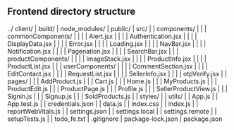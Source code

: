 ## Frontend directory structure

../
client/
| build/
| node_modules/
| public/
| src/
| | components/
| | | commonComponents/
| | | | Alert.jsx
| | | | Authentication.jsx
| | | | DisplayData.jsx
| | | | Error.jsx
| | | | Loading.jsx
| | | | NavBar.jsx
| | | | Notification.jsx
| | | | Pagenation.jsx
| | | | SearchBar.jsx
| | | productComponents/
| | | | ImageStack.jsx
| | | | ProductInfo.jsx
| | | | ProductList.jsx
| | | userComponents/
| | | | CommentSection.jsx
| | | | EditContact.jsx
| | | | RequestList.jsx
| | | | SellerInfo.jsx
| | | | otpVerify.jsx
| | pages/
| | | AddProduct.js
| | | Cart.js
| | | Home.js
| | | MyProducts.js
| | | ProductEdit.js
| | | ProductPage.js
| | | Profile.js
| | | SellerProductView.js
| | | Signin.js
| | | Signup.js
| | | SoldProducts.js
| | styles/
| | utils/
| | App.js
| | App.test.js
| | credentials.json
| | data.js
| | index.css
| | index.js
| | reportWebVitals.js
| | settings.json
| | settings.local
| | settings.remote
| | setupTests.js
| | todo_fe.txt
| .gitignore
| package-lock.json
| package.json
